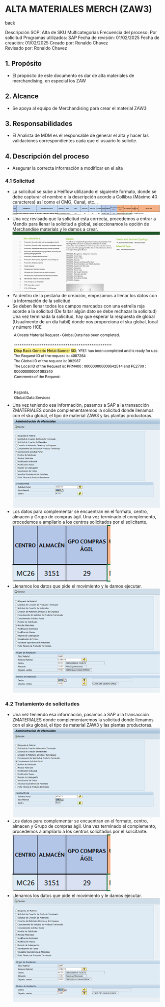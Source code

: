 # ALTA MATERIALES MERCH (ZAW3)
[back](analyst.md)

Descripción SOP:	Alta de SKU Multicategorias
Frecuencia del proceso:	Por solicitud
Programas utilizados:	SAP
Fecha de revisión:	01/02/2025
Fecha de creación:	01/02/2025
Creado por:	Ronaldo Chavez		
Revisado por:	Ronaldo Chavez

## 1. Propósito
- El propósito de este documento es dar de alta materiales de merchandising, en especial los ZAW

## 2. Alcance
- Se apoya al equipo de Merchandising para crear el material ZAW3

## 3. Responsabilidades
- El Analista de MDM es el responsable de generar el alta y hacer las validaciones correspondientes cada que el usuario lo solicite.

## 4. Descripción del proceso
- Asegurar la correcta información a modificar en el alta

### 4.1 Solicitud
- La solicitud se sube a Heiflow utilizando el siguiente formato, donde se debe capturar el nombre o la descripción acorde a Collibra (Máximo 40 caracteres) así como el CMG, Canal, etc…
![formato soli 1](image.png)
- Una vez revisado que la solicitud esta correcta, procedemos a entrar a Mendix para llenar la solicitud a global, seleccionamos la opción de Merchandise materials y le damos a crear.
![alt text](image-1.png)
- Ya dentro de la pestaña de creación, empezamos a llenar los datos con la información de la solicitud
- Se deben llenar todos los campos marcados con una estrella roja acorde a la solicitud (De faltar algún dato se debe rechazar la solicitud) Una vez terminada la solicitud, hay que esperar la respuesta de global (Usualmente de un día hábil) donde nos proporciona el sku global, local y número HCE
![alt text](image-2.png)
- Una vez teniendo esa información, pasamos a SAP a la transacción ZMATERIALES donde complementaremos la solicitud donde llenamos con el sku global, el tipo de material ZAW3 y las plantas productoras.
![alt text](image-3.png)
- Los datos para complementar se encuentran en el formato, centro, almacen y Grupo de compras ágil. Una vez terminado el complemento, procedemos a ampliarlo a los centros solicitados por el solicitante.
![alt text](image-4.png)
- Llenamos los datos que pide el movimiento y le damos ejecutar. 
![alt text](image-5.png)

### 4.2 Tratamiento de solicitudes
- Una vez teniendo esa información, pasamos a SAP a la transacción ZMATERIALES donde complementaremos la solicitud donde llenamos con el sku global, el tipo de material ZAW3 y las plantas productoras.
![alt text](image-8.png)
- Los datos para complementar se encuentran en el formato, centro, almacen y Grupo de compras ágil. Una vez terminado el complemento, procedemos a ampliarlo a los centros solicitados por el solicitante.
![alt text](image-7.png)
- Llenamos los datos que pide el movimiento y le damos ejecutar. 
![alt text](image-6.png)